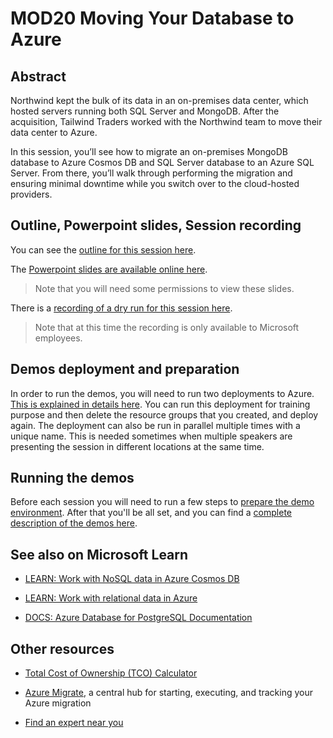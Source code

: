 # MOD20 Moving Your Database to Azure

## Abstract

Northwind kept the bulk of its data in an on-premises data center, which hosted servers running both SQL Server and MongoDB. After the acquisition, Tailwind Traders worked with the Northwind team to move their data center to Azure. 

In this session, you’ll see how to migrate an on-premises MongoDB database to Azure Cosmos DB and SQL Server database to an Azure SQL Server. From there, you’ll walk through performing the migration and ensuring minimal downtime while you switch over to the cloud-hosted providers. 

## Outline, Powerpoint slides, Session recording

You can see the [outline for this session here](./00-outline.md). 

The [Powerpoint slides are available online here](https://microsoft.sharepoint.com/:p:/t/CloudDevAdvocacy/EV37sX0MXLtAgtPPYj8lEwYBF6BaxEvB6mDGS5T4-t72zA?e=yjAxyg).

> Note that you will need some permissions to view these slides.

There is a [recording of a dry run for this session here](https://msit.microsoftstream.com/video/564c9557-4737-4f18-9ddd-1b11e9a19996).

> Note that at this time the recording is only available to Microsoft employees.

## Demos deployment and preparation

In order to run the demos, you will need to run two deployments to Azure. [This is explained in details here](./01-preparation.md). You can run this deployment for training purpose and then delete the resource groups that you created, and deploy again. The deployment can also be run in parallel multiple times with a unique name. This is needed sometimes when multiple speakers are presenting the session in different locations at the same time.

## Running the demos

Before each session you will need to run a few steps to [prepare the demo environment](./05-prep-demos.md). After that you'll be all set, and you can find a [complete description of the demos here](./06-demos.md).

## See also on Microsoft Learn

- [LEARN: Work with NoSQL data in Azure Cosmos DB](https://aka.ms/mod20g-learn-nosql)

- [LEARN: Work with relational data in Azure](https://aka.ms/mod20g-learn-sql)

- [DOCS: Azure Database for PostgreSQL Documentation](https://aka.ms/mod20g-docs-postgresql)

## Other resources

- [Total Cost of Ownership (TCO) Calculator](https://aka.ms/mod20g-tco)

- [Azure Migrate](https://aka.ms/mod20g-migrate), a central hub for starting, executing, and tracking your Azure migration

- [Find an expert near you](https://aka.ms/mod20g-experts)
